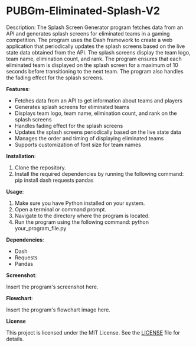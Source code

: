 # PUBGm-Eliminated-Splash-V2


Description: The Splash Screen Generator program fetches data from an API and generates splash screens for eliminated teams in a gaming competition. The program uses the Dash framework to create a web application that periodically updates the splash screens based on the live state data obtained from the API. The splash screens display the team logo, team name, elimination count, and rank. The program ensures that each eliminated team is displayed on the splash screen for a maximum of 10 seconds before transitioning to the next team. The program also handles the fading effect for the splash screens.

**Features**:

-   Fetches data from an API to get information about teams and players
-   Generates splash screens for eliminated teams
-   Displays team logo, team name, elimination count, and rank on the splash screens
-   Handles fading effect for the splash screens
-   Updates the splash screens periodically based on the live state data
-   Manages the order and timing of displaying eliminated teams
-   Supports customization of font size for team names

**Installation**:

1.  Clone the repository.
2.  Install the required dependencies by running the following command: pip install dash requests pandas

**Usage**:

1.  Make sure you have Python installed on your system.
2.  Open a terminal or command prompt.
3.  Navigate to the directory where the program is located.
4.  Run the program using the following command: python your_program_file.py

**Dependencies**:

-   Dash
-   Requests
-   Pandas

**Screenshot**:

Insert the program's screenshot here.

**Flowchart**:

Insert the program's flowchart image here.

**License**

This project is licensed under the MIT License. See the [LICENSE]() file for details.
